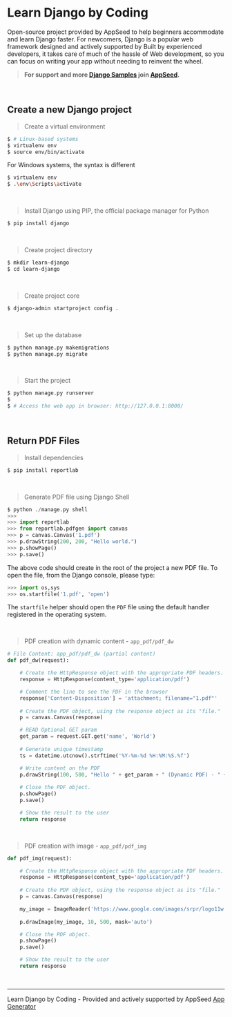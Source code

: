 # Learn Django by Coding

Open-source project provided by AppSeed to help beginners accommodate and learn Django faster. For newcomers, Django is a popular web framework designed and actively supported by Built by experienced developers, it takes care of much of the hassle of Web development, so you can focus on writing your app without needing to reinvent the wheel.  

> **For support and more [Django Samples](https://appseed.us/admin-dashboards/django) join [AppSeed](https://appseed.us).**

<br />

## Create a new Django project

> Create a virtual environment

```bash 
$ # Linux-based systems
$ virtualenv env
$ source env/bin/activate  
```

For Windows systems, the syntax is different

```bash
$ virtualenv env
$ .\env\Scripts\activate
```

<br />

> Install Django using PIP, the official package manager for Python

```bash
$ pip install django
```

<br />

> Create project directory

```bash
$ mkdir learn-django
$ cd learn-django
```

<br />

> Create project core

```bash
$ django-admin startproject config .
```

<br />

> Set up the database

```bash
$ python manage.py makemigrations
$ python manage.py migrate
```

<br />

> Start the project

```bash
$ python manage.py runserver 
$
$ # Access the web app in browser: http://127.0.0.1:8000/
```

<br />

## Return PDF Files 

> Install dependencies

```bash
$ pip install reportlab
```

<br />

> Generate PDF file using Django Shell

```python
$ python ./manage.py shell
>>>
>>> import reportlab
>>> from reportlab.pdfgen import canvas 
>>> p = canvas.Canvas('1.pdf')
>>> p.drawString(200, 200, "Hello world.") 
>>> p.showPage() 
>>> p.save()
```

The above code should create in the root of the project a new PDF file. To open the file, from the Django console, please type:

```python
>>> import os,sys
>>> os.startfile('1.pdf', 'open')
```

The `startfile` helper should open the `PDF` file using the default handler registered in the operating system.

<br />

> PDF creation with dynamic content - `app_pdf/pdf_dw` 

```python
# File Content: app_pdf/pdf_dw (partial content)
def pdf_dw(request):                                  

    # Create the HttpResponse object with the appropriate PDF headers. 
    response = HttpResponse(content_type='application/pdf') 

    # Comment the line to see the PDF in the browser 
    response['Content-Disposition'] = 'attachment; filename="1.pdf"' 
 
    # Create the PDF object, using the response object as its "file." 
    p = canvas.Canvas(response)     

    # READ Optional GET param
    get_param = request.GET.get('name', 'World')
    
    # Generate unique timestamp
    ts = datetime.utcnow().strftime('%Y-%m-%d %H:%M:%S.%f')

    # Write content on the PDF 
    p.drawString(100, 500, "Hello " + get_param + " (Dynamic PDF) - " + ts ) 
 
    # Close the PDF object. 
    p.showPage() 
    p.save() 

    # Show the result to the user    
    return response
```

<br />

> PDF creation with image - `app_pdf/pdf_img`

```python
def pdf_img(request):                                  

    # Create the HttpResponse object with the appropriate PDF headers. 
    response = HttpResponse(content_type='application/pdf') 
 
    # Create the PDF object, using the response object as its "file." 
    p = canvas.Canvas(response)     

    my_image = ImageReader('https://www.google.com/images/srpr/logo11w.png')
    
    p.drawImage(my_image, 10, 500, mask='auto')

    # Close the PDF object. 
    p.showPage() 
    p.save() 

    # Show the result to the user    
    return response
```

<br />

--- 
Learn Django by Coding - Provided and actively supported by AppSeed [App Generator](https://appseed.us)